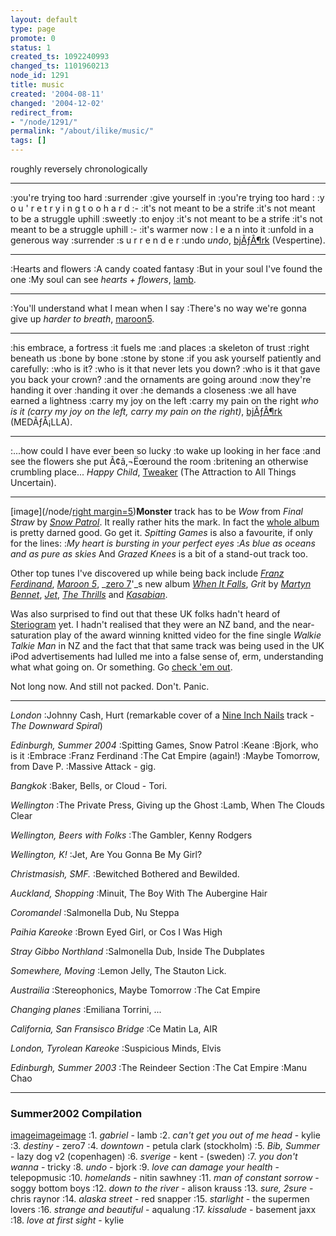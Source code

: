 ```yaml
---
layout: default
type: page
promote: 0
status: 1
created_ts: 1092240993
changed_ts: 1101960213
node_id: 1291
title: music
created: '2004-08-11'
changed: '2004-12-02'
redirect_from:
- "/node/1291/"
permalink: "/about/ilike/music/"
tags: []
---
```

roughly reversely chronologically
<!--break-->

----

:you're trying too hard
:surrender
:give yourself in
:you're trying too hard :
:y o u ' r e   t r y i n g   t o o   h a r d
:-
:it's not meant to be a strife
:it's not meant to be a struggle uphill
:sweetly
:to enjoy
:it's not meant to be a strife
:it's not meant to be a struggle uphill
:-
:it's warmer now : l e a n into it
:unfold in a generous way
:surrender
:s u r r e n d e r
:undo
_undo_, [bjÃƒÂ¶rk](http://www.bjork.com/unity/) (Vespertine).

----

:Hearts and flowers
:A candy coated fantasy
:But in your soul I've found the one
:My soul can see
_hearts + flowers_, [lamb](http://www.lambstar.net/).

----

:You'll understand what I mean when I say
:There's no way we're gonna give up
_harder to breath_, [maroon5](http://maroon5.com/).

----

:his embrace, a fortress
:it fuels me
:and places
:a skeleton of trust
:right beneath us
:bone by bone
:stone by stone
:if you ask yourself patiently and carefully:
:who is it?
:who is it that never lets you down?
:who is it that gave you back your crown?
:and the ornaments are going around
:now they're handing it over
:handing it over
:he demands a closeness
:we all have earned a lightness
:carry my joy on the left
:carry my pain on the right
_who is it (carry my joy on the left, carry my pain on the right)_, [bjÃƒÂ¶rk](http://www.bjork.com/unity/) (MEDÃƒÅ¡LLA).

----

:...how could I have ever been so lucky
:to wake up looking in her face
:and see the flowers she put Ã¢â‚¬Ëœround the room
:britening an otherwise crumbling place...
_Happy Child_, [Tweaker](http://www.tweaker.net/) (The Attraction to All Things Uncertain).

----

[image](/node/[right margin=5](image:1434))__Monster__ track has to be _Wow_ from _Final Straw_ by _[Snow Patrol](http://www.snowpatrol.net/)_.  It really rather hits the mark.  In fact the [whole album](http://www.amazon.co.uk/exec/obidos/ASIN/B0001BH15K/202-6537669-9498213) is pretty darned good.  Go get it.  _Spitting Games_ is also a favourite, if only for the lines:
:_My heart is bursting in your perfect eyes_
:_As blue as oceans and as pure as skies_
And _Grazed Knees_ is a bit of a stand-out track too.

<!--break-->

Other top tunes I've discovered up while being back include _[Franz Ferdinand](http://www.franzferdinand.co.uk/)_, _[Maroon 5](http://www.bbc.co.uk/cgi-perl/music/muze/index.pl?site=music&action=list_album&album_id=714402)_, _[zero 7](http://www.zero7.co.uk/)'_s new album _[When It Falls](http://www.bbc.co.uk/cgi-perl/music/muze/index.pl?site=music&action=list_album&album_id=157872)_, _Grit_ by _[Martyn Bennet](http://realworldrecords.com/grit/)_, _[Jet](http://www.bbc.co.uk/cgi-perl/music/muze/index.pl?site=music&action=list_album&album_id=718483)_, _[The Thrills](http://www.bbc.co.uk/music/profiles/thrills.shtml)_ and _[Kasabian](http://www.kasabian.co.uk/)_.

Was also surprised to find out that these UK folks hadn't heard of [Steriogram](http://www.steriogram.com/) yet.  I hadn't realised that they were an NZ band, and the near-saturation play of the award winning knitted video for the fine single _Walkie Talkie Man_ in NZ and the fact that that same track was being used in the UK iPod advertisements had lulled me into a false sense of, erm, understanding what what going on.  Or something.  Go [check 'em out](http://www.steriogram.com/).

Not long now.  And still not packed.  Don't. Panic.

----

_London_ 
:Johnny Cash, Hurt (remarkable cover of a [Nine Inch Nails](http://www.nin.com/) track - _The Downward Spiral_)

_Edinburgh, Summer 2004_
:Spitting Games, Snow Patrol
:Keane
:Bjork, who is it
:Embrace
:Franz Ferdinand
:The Cat Empire (again!)
:Maybe Tomorrow, from Dave P.
:Massive Attack - gig.

_Bangkok_
:Baker, Bells, or Cloud - Tori.

_Wellington_
:The Private Press, Giving up the Ghost
:Lamb, When The Clouds Clear

_Wellington, Beers with Folks_
:The Gambler, Kenny Rodgers

_Wellington, K!_
:Jet, Are You Gonna Be My Girl?

_Christmasish, SMF._
:Bewitched Bothered and Bewilded.

_Auckland, Shopping_
:Minuit, The Boy With The Aubergine Hair

_Coromandel_
:Salmonella Dub, Nu Steppa

_Paihia Kareoke_
:Brown Eyed Girl, or Cos I Was High

_Stray Gibbo Northland_
:Salmonella Dub, Inside The Dubplates

_Somewhere, Moving_
:Lemon Jelly, The Stauton Lick.

_Austrailia_
:Stereophonics, Maybe Tomorrow
:The Cat Empire

_Changing planes_
:Emiliana Torrini, ...

_California, San Fransisco Bridge_
:Ce Matin La, AIR


_London, Tyrolean Kareoke_
:Suspicious Minds, Elvis

_Edinburgh, Summer 2003_
:The Reindeer Section
:The Cat Empire
:Manu Chao

----

### Summer2002 Compilation
[image](/node/[hspace=5](image:1543))[image](/node/[hspace=5](image:1544))[image](/node/[hspace=5](image:1542))
:1. _gabriel_ - lamb
:2. _can't get you out of me head_ - kylie
:3. _destiny_ - zero7
:4. _downtown_ - petula clark (stockholm)
:5. _Bib, Summer_ - lazy dog v2 (copenhagen)
:6. _sverige_ - kent - (sweden)
:7. _you don't wanna_ - tricky
:8. _undo_ - bjork
:9. _love can damage your health_ - telepopmusic
:10. _homelands_ - nitin sawhney
:11. _man of constant sorrow_ - soggy bottom boys
:12. _down to the river_ - alison krauss
:13. _sure, 2sure_ - chris raynor
:14. _alaska street_ - red snapper
:15. _starlight_ - the supermen lovers
:16. _strange and beautiful_ - aqualung
:17. _kissalude_ - basement jaxx
:18. _love at first sight_ - kylie


